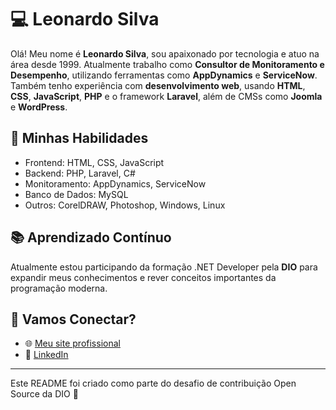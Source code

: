 # 💻 Leonardo Silva

Olá! Meu nome é **Leonardo Silva**, sou apaixonado por tecnologia e atuo na área desde 1999. Atualmente trabalho como **Consultor de Monitoramento e Desempenho**, utilizando ferramentas como **AppDynamics** e **ServiceNow**. Também tenho experiência com **desenvolvimento web**, usando **HTML**, **CSS**, **JavaScript**, **PHP** e o framework **Laravel**, além de CMSs como **Joomla** e **WordPress**.

## 🚀 Minhas Habilidades
- Frontend: HTML, CSS, JavaScript
- Backend: PHP, Laravel, C#
- Monitoramento: AppDynamics, ServiceNow
- Banco de Dados: MySQL
- Outros: CorelDRAW, Photoshop, Windows, Linux

## 📚 Aprendizado Contínuo
Atualmente estou participando da formação .NET Developer pela **DIO** para expandir meus conhecimentos e rever conceitos importantes da programação moderna.

## 🤝 Vamos Conectar?
- 🌐 [Meu site profissional](https://www.leocostadeveloper.com)
- 💼 [LinkedIn](https://www.linkedin.com/in/leocostadeveloper)

---

Este README foi criado como parte do desafio de contribuição Open Source da DIO 🚀
